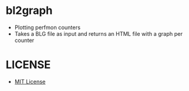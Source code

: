 # bl2graph
* Plotting perfmon counters 
* Takes a BLG file as input and returns an HTML file with a graph per counter

# LICENSE
* [MIT License](https://opensource.org/licenses/MIT)